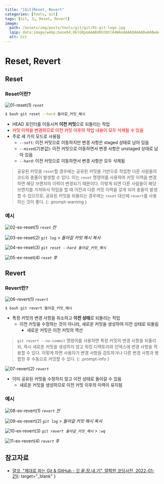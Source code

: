 ```yaml
---
title: "[Git]Reset, Revert"
categories: [Tools, Git]
tags: [Git, 깃, Reset, Revert]
image:
  path: /assets/img/posts/tools/git/git/01-git-logo.jpg
  lqip: data:image/webp;base64,UklGRpoAAABXRUJQVlA4WAoAAAAQAAAADwAABwAAQUxQSDIAAAARL0AmbZurmr57yyIiqE8oiG0bejIYEQTgqiDA9vqnsUSI6H+oAERp2HZ65qP/VIAWAFZQOCBCAAAA8AEAnQEqEAAIAAVAfCWkAALp8sF8rgRgAP7o9FDvMCkMde9PK7euH5M1m6VWoDXf2FkP3BqV0ZYbO6NA/VFIAAAA
  alt: Git
---
```


# Reset, Revert

## Reset

### Reset이란?

![01-reset(1)](/assets/img/posts/tools/git/git/reset-and-revet/01-reset(1).jpg)
*`reset`*

```bash
$ bash git reset --hard 돌아갈_커밋_해시
```

- HEAD 포인터를 이동시켜 **이전 커밋**으로 되돌리는 작업
- <font color="red">커밋 이력을 변경하므로 이전 커밋 이후의 작업 내용이 모두 삭제될 수 있음</font>
- 주로 세 가지 모드로 사용됨
  + `--soft`: 이전 커밋으로 이동하지만 변경 사항은 staged 상태로 남아 있음
  + `--mixed`(기본값): 이전 커밋으로 이동하면서 변경 사항은 unstaged 상태로 남아 있음
  + `--hard`: 이전 커밋으로 이동하면서 변경 사항은 모두 삭제됨

> 공유된 커밋을 `reset`할 경우에는 공유된 커밋을 기반으로 작업한 다른 사람들의 코드와 충돌이 발생할 수 있다. 이는 `reset` 명령어를 사용하여 커밋 이력을 변경하면 해당 브랜치의 이력이 변경되기 때문이다. 이렇게 되면 다른 사람들이 해당 브랜치를 가져와서 작업을 할 때 이전과 다른 커밋 이력을 갖게 되어 충돌이 발생할 수 있으므로, 공유된 커밋을 되돌리는 경우에는 `reset` 대신에 `revert`를 사용하는 것이 좋다.
{: .prompt-warning }

### 예시

![02-ex-reset(1)](/assets/img/posts/tools/git/git/reset-and-revet/02-ex-reset(1).jpg)
*`reset` 전*

![03-ex-reset(2)](/assets/img/posts/tools/git/git/reset-and-revet/03-ex-reset(2).jpg)
*`git log` > 돌아갈 커밋 해시 복사*

![04-ex-reset(3)](/assets/img/posts/tools/git/git/reset-and-revet/04-ex-reset(3).jpg)
*`git reset --hard 돌아갈_커밋_해시`*

![05-ex-reset(4)](/assets/img/posts/tools/git/git/reset-and-revet/05-ex-reset(4).jpg)
*`reset` 후*

## Revert

### Revert란?

![06-revert(1)](/assets/img/posts/tools/git/git/reset-and-revet/06-revert(1).jpg)
*`revert`*

```bash
$ bash git revert 돌아갈_커밋_해시
```

- 특정 커밋의 변경 사항을 취소하고 **이전 상태**로 되돌리는 작업
  + 이전 커밋을 수정하는 것이 아니라, 새로운 커밋을 생성하여 이전 상태로 되돌림
    * 새로운 커밋은 이전 커밋의 역산

> `git revert --no-commit` 명령어를 사용하면 특정 커밋의 변경 사항을 되돌리되, 즉시 새로운 커밋을 생성하지 않고 워킹 디렉토리와 인덱스에 변경 사항을 적용할 수 있다. 이렇게 하면 사용자가 변경 사항을 검토하거나 다른 변경 사항과 병합한 후 수동으로 커밋할 수 있다.
{: .prompt-info }

![07-revert(2)](/assets/img/posts/tools/git/git/reset-and-revet/07-revert(2).jpg)
*`revert`*

- 이미 공유된 커밋을 수정하지 않고 이전 상태로 돌아갈 수 있음
  + 새로운 커밋을 생성하므로 이전 커밋 이후의 이력이 유지됨

### 예시

![08-ex-revert(1)](/assets/img/posts/tools/git/git/reset-and-revet/08-ex-revert(1).jpg)
*`revert` 전*

![09-ex-revert(2)](/assets/img/posts/tools/git/git/reset-and-revet/09-ex-revert(2).jpg)
*`git log` > 돌아갈 커밋 해시 복사*

![10-ex-revert(3)](/assets/img/posts/tools/git/git/reset-and-revet/10-ex-revert(3).jpg)
*`git revert 돌아갈_커밋_해시` > `:wq`*

![11-ex-revert(4)](/assets/img/posts/tools/git/git/reset-and-revet/11-ex-revert(4).jpg)
*`revert` 후*

## 참고자료

- [얄코, "제대로 파는 Git & GitHub - 깃 끝.장.내.기", 얄팍한 코딩사전, 2022-01-21](https://www.youtube.com/watch?v=1I3hMwQU6GU){: target="_blank" }